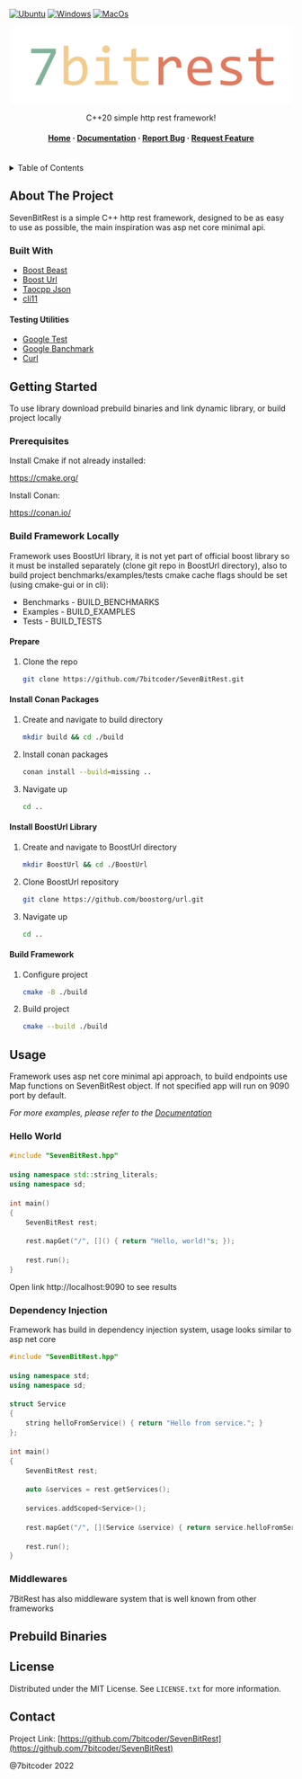 [![Ubuntu](https://github.com/7bitcoder/SevenBitRest/actions/workflows/Ubuntu.yml/badge.svg?branch=main)](https://github.com/7bitcoder/SevenBitRest/actions/workflows/Ubuntu.yml)
[![Windows](https://github.com/7bitcoder/SevenBitRest/actions/workflows/Windows.yml/badge.svg?branch=main)](https://github.com/7bitcoder/SevenBitRest/actions/workflows/Windows.yml)
[![MacOs](https://github.com/7bitcoder/SevenBitRest/actions/workflows/MacOs.yml/badge.svg?branch=main)](https://github.com/7bitcoder/SevenBitRest/actions/workflows/MacOs.yml)

<div align="center">

  <img src="7bitrest - logo.svg" alt="logo" width="500" height="auto" />
  <p>
    C++20 simple http rest framework! 
  </p>
   
<h4>
    <a href="https://github.com/7bitcoder/SevenBitRest/">Home</a>
  <span> · </span>
    <a href="https://github.com/7bitcoder/SevenBitRest/tree/main/Docs">Documentation</a>
  <span> · </span>
    <a href="https://github.com/7bitcoder/SevenBitRest/issues/">Report Bug</a>
  <span> · </span>
    <a href="https://github.com/7bitcoder/SevenBitRest/issues/">Request Feature</a>
  </h4>
</div>

<br />
<details>
  <summary>Table of Contents</summary>
  <ol>
    <li>
      <a href="#about-the-project">About The Project</a>
      <ul>
        <li><a href="#built-with">Built With</a></li>
      </ul>
    </li>
    <li>
      <a href="#getting-started">Getting Started</a>
      <ul>
        <li><a href="#prerequisites">Prerequisites</a></li>
        <li><a href="#build-framework-locally">Installation</a></li>
      </ul>
    </li>
    <li><a href="#usage">Usage</a>
      <ul>
        <li><a href="#hello-world">Hello World</a></li>
        <li><a href="#dependency-injector">Dependency Injector</a></li>
        <li><a href="#middlewares">Middlewares</a></li>
      </ul>
    </li>
    <li><a href="#prebuild-binaries">Prebuild Binaries</a></li>
    <li><a href="#license">License</a></li>
    <li><a href="#contact">Contact</a></li>
</details>

## About The Project

SevenBitRest is a simple C++ http rest framework, designed to be as easy to use as possible, the main inspiration was asp net core minimal api.

### Built With

* [Boost Beast](https://github.com/boostorg/beast)
* [Boost Url](https://github.com/boostorg/url)
* [Taocpp Json](https://github.com/taocpp/json)
* [cli11](https://github.com/CLIUtils/CLI11)
  
#### Testing Utilities
* [Google Test](https://github.com/google/googletest)
* [Google Banchmark](https://github.com/google/benchmark)
* [Curl](https://github.com/curl/curl)

## Getting Started

To use library download prebuild binaries and link dynamic library, or build project locally 

### Prerequisites

Install Cmake if not already installed:

https://cmake.org/

Install Conan:

https://conan.io/

### Build Framework Locally

Framework uses BoostUrl library, it is not yet part of official boost library so it must be installed separately (clone git repo in BoostUrl directory), also to build project benchmarks/examples/tests cmake cache flags should be set (using cmake-gui or in cli):

* Benchmarks - BUILD_BENCHMARKS
* Examples - BUILD_EXAMPLES
* Tests - BUILD_TESTS

#### Prepare

1. Clone the repo
    ```sh
    git clone https://github.com/7bitcoder/SevenBitRest.git
    ```

#### Install Conan Packages

1. Create and navigate to build directory
    ```sh
    mkdir build && cd ./build
    ```
3. Install conan packages
    ```sh
    conan install --build=missing ..
    ```
4. Navigate up
    ```sh
    cd ..
    ```

#### Install BoostUrl Library

1. Create and navigate to BoostUrl directory
    ```sh
    mkdir BoostUrl && cd ./BoostUrl
    ```
2. Clone BoostUrl repository
    ```sh
    git clone https://github.com/boostorg/url.git
    ```
3. Navigate up
    ```sh
    cd ..
    ```

#### Build Framework

1.  Configure project
    ```sh
    cmake -B ./build 
    ```
2.  Build project
    ```sh
    cmake --build ./build
    ```

## Usage

Framework uses asp net core minimal api approach, to build endpoints use Map functions on SevenBitRest object. If not specified app will run on 9090 port by default.

_For more examples, please refer to the [Documentation](https://github.com/7bitcoder/SevenBitRest/tree/main/Docs)_

### Hello World

<!-- MARKDOWN-AUTO-DOCS:START (CODE:src=./Examples/HelloWorld/Basic.cpp) -->
<!-- The below code snippet is automatically added from ./Examples/Basic/HelloWorld.cpp -->
```cpp
#include "SevenBitRest.hpp"

using namespace std::string_literals;
using namespace sd;

int main()
{
    SevenBitRest rest;

    rest.mapGet("/", []() { return "Hello, world!"s; });

    rest.run();
}
```
<!-- MARKDOWN-AUTO-DOCS:END -->

Open link http://localhost:9090 to see results 

### Dependency Injection

Framework has build in dependency injection system, usage looks similar to asp net core

<!-- MARKDOWN-AUTO-DOCS:START (CODE:src=./Examples/ServiceProvider/Basic.cpp) -->
<!-- The below code snippet is automatically added from ./Examples/ServiceProvider/HelloWorld.cpp -->
```cpp
#include "SevenBitRest.hpp"

using namespace std;
using namespace sd;

struct Service
{
    string helloFromService() { return "Hello from service."; }
};

int main()
{
    SevenBitRest rest;

    auto &services = rest.getServices();

    services.addScoped<Service>();

    rest.mapGet("/", [](Service &service) { return service.helloFromService(); });

    rest.run();
}
```
<!-- MARKDOWN-AUTO-DOCS:END -->

### Middlewares

7BitRest has also middleware system that is well known from other frameworks

<!-- MARKDOWN-AUTO-DOCS:START (CODE:src=./Examples/Middlewares/Basic.cpp) -->
<!-- MARKDOWN-AUTO-DOCS:END -->

## Prebuild Binaries

<!-- MARKDOWN-AUTO-DOCS:START (WORKFLOW_ARTIFACT_TABLE) -->
<!-- MARKDOWN-AUTO-DOCS:END -->

## License

Distributed under the MIT License. See `LICENSE.txt` for more information.

## Contact

Project Link: [https://github.com/7bitcoder/SevenBitRest](https://github.com/7bitcoder/SevenBitRest)

@7bitcoder 2022
